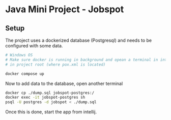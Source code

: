# Java Mini Project - Jobspot

## Setup
The project uses a dockerized database (Postgresql) and needs to be configured with some data.

```bash
# Windows OS
# Make sure docker is running in background and opean a terminal in intellij
# in project root (where pox.xml is located)

docker compose up
```

Now to add data to the database, open another terminal
```bash
docker cp ./dump.sql jobspot-postgres:/
docker exec -it jobspot-postgres sh
psql -U postgres -d jobspot < ./dump.sql
```

Once this is done, start the app from intellij.
